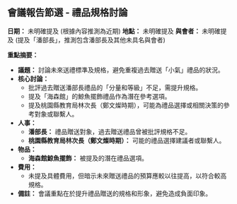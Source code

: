 ## 會議報告節選 - 禮品規格討論

**日期：** 未明確提及 (根據內容推測為近期)
**地點：** 未明確提及
**與會者：** 未明確提及 (提及「潘部長」，推測包含潘部長及其他未具名與會者)

**重點摘要：**

*   **議題：** 討論未來送禮標準及規格，避免重複過去贈送「小氣」禮品的狀況。
*   **核心討論：**
    *   批評過去贈送潘部長禮品的「分量和等級」不足，需提升規格。
    *   提及「海森館」的鯨魚擺飾禮品作為潛在參考選項。
    *   提及桃園縣教育局林次長（鄭文燦時期），可能為禮品選擇或相關決策的參考對象或聯繫人。
*   **人事：**
    *   **潘部長：** 禮品贈送對象，過去贈送禮品曾被批評規格不足。
    *   **桃園縣教育局林次長（鄭文燦時期）：** 可能的禮品選擇建議者或聯繫人。
*   **物品：**
    *   **海森館鯨魚擺飾：** 被提及的潛在禮品選項。
*   **費用：**
    *   未提及具體費用，但暗示未來贈送禮品的預算應較以往提高，以符合較高規格。
*   **備註：** 會議重點在於提升禮品贈送的規格和形象，避免造成負面印象。